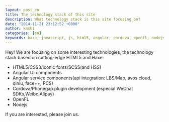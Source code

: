 ```yaml
---
layout: post_en
title: The technology stack of this site
description: What technology stack is this site focusing on?
date: "2014-11-21 23:12:52 +0800"
author: kmshi
categories: [en]
keywords: haxe, javascript, js, html5, angular, cordova, openfl, nodejs
---
```


Hey! We are focusing on some interesting technologies, the technology stack based on cutting-edge HTML5 and Haxe:

- HTML5/CSS3/iconic fonts/SCSS(and HSS)
- Angular UI components
- Angular service components(api integration: LBS/Map, avos cloud, qiniu, face++, PCS)
- Cordova/Phonegap plugin development (especial WeChat SDKs,Weibo,Alipay)
- OpenFL
- Nodejs

If you are interested, please join us.
